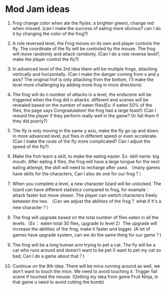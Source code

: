 # Mod Jam ideas

1. Frog change color when ate the fly(ex: a brighter green), change red when missed. (can I make the success of eating more obvious? can I do it by changing the color of the frog?)

2. A role reversed level, the Frog moves on its own and player controls the fly. The coordinate of the fly will be controled by the mouse.  The frog will move randomly and attack ramdonly. (Can I do a role reverse level?, make the player control the fly?)

3. In advanced level of the 2rd idea there will be multiple frogs, attacking vertically and horizontally. (Can I make the danger coming from x and y axis? The original frof is only attacking from the bottom, I'll make the level more challenging by adding more frog in more directions)

4. The frog will do n number of attacks in a level, the endscene will be triggered when the frog did n attacks. different end scenes will be revealed based on the number of eaten flies(Ex: if eaten 50% of the flies, the page says Congradulation! the frog had a large feast!) (Can I reward the player if they perform really well in the game? Or fail them if they did poorly?)

5. The fly is only moving in the same y axis, make the fly go up and down. in more advanced level, put flies in different speed or even accelerate. (Can I make the route of the fly more complicated? Can I adjust the speed of the fly?)

6. Make the froh learn a skill, to make the eating easier. Ex: skill name: big mouth. After eating 4 flies, the frog will have a large tongue for the next eating attempt, the skill will need to recharge after used. （many games have skills for the characters, Can I also do one for our frog？）

7. When you complete a level, a new character lizard will be unlocked. The lizard can have different statistics compared to frog, for example：attack faster but move slower. The player can switch characters freely between the two. （Can we adjust the abilities of the frog？ what if it's a new character？）

8. The frog will upgrade based on the total number of flies eaten in all the levels.（Ex： eaten total 30 flies, upgrade to level 2）The upgrade will increase the abilities of the frog, make it faster and bigger. (A lot of games have upgrade system, can we do the same thing for our game？)

9. The frog will be a long human arm trying to pet a cat. The fly will be a cat who runs around and doesn't want to be pet (I want to pet my cat so bad, Can I do a game about that？)

10. Continue on the 9th idea. There will be mice running around as well, we don't want to touch the mice. We need to avoid touching it. Trigger fail scene if touched the mouse. (Getting my idea from game Fruit Ninja, in that game u need to avoid cutting the bomb)


